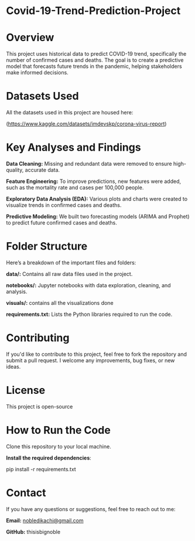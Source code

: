 # Covid-19-Trend-Prediction-Project

# Overview
This project uses historical data to predict COVID-19 trend, specifically the number of confirmed cases and deaths. The goal is to create a predictive model that forecasts future trends in the pandemic, helping stakeholders make informed decisions.
# Datasets Used
All the datasets used in this project are housed here:

(https://www.kaggle.com/datasets/imdevskp/corona-virus-report)
# Key Analyses and Findings

**Data Cleaning:** Missing and redundant data were removed to ensure high-quality, accurate data.

**Feature Engineering:** To improve predictions, new features were added, such as the mortality rate and cases per 100,000 people.

**Exploratory Data Analysis (EDA):** Various plots and charts were created to visualize trends in confirmed cases and deaths.

**Predictive Modeling:** We built two forecasting models (ARIMA and Prophet) to predict future confirmed cases and deaths.
# Folder Structure

Here’s a breakdown of the important files and folders:

**data/:** Contains all raw data files used in the project.

**notebooks/:** Jupyter notebooks with data exploration, cleaning, and analysis.

**visuals/:** contains all the visualizations done

**requirements.txt:** Lists the Python libraries required to run the code.
# Contributing
If you'd like to contribute to this project, feel free to fork the repository and submit a pull request. I welcome any improvements, bug fixes, or new ideas.
# License
This project is open-source
# How to Run the Code
Clone this repository to your local machine.

**Install the required dependencies**:

pip install -r requirements.txt
# Contact
If you have any questions or suggestions, feel free to reach out to me:

**Email:** nobledikachi@gmail.com

**GitHub:** thisisbignoble
